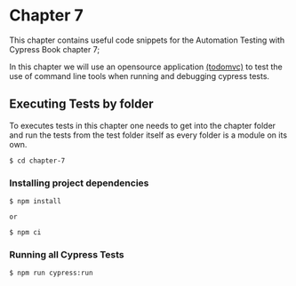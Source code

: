 # Chapter 7
This chapter contains useful code snippets for the Automation Testing with Cypress Book chapter 7; 

In this chapter we will use an opensource application [(todomvc)](http://todomvc.com/examples/react/#/) to test the use of command line tools when running and debugging cypress tests.


## Executing Tests by folder
To executes tests in this chapter one needs to get into the chapter folder and run the tests from the test folder itself as every folder is a module on its own. 

```
$ cd chapter-7
```

### Installing project dependencies
```
$ npm install

or 

$ npm ci

```

### Running all Cypress Tests
```
$ npm run cypress:run
```

